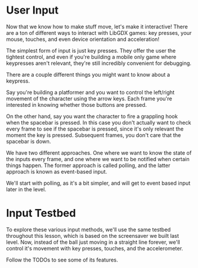 # User Input

Now that we know how to make stuff move, let's make it interactive! There are a ton of different ways to interact with LibGDX games: key presses, your mouse, touches, and even device orientation and acceleration!

The simplest form of input is just key presses. They offer the user the tightest control, and even if you're building a mobile only game where keypresses aren't relevant, they're still incredibly  convenient for debugging.

There are a couple different things you might want to know about a keypress.


Say you're building a platformer and you want to control the left/right movement of the character using the arrow keys. Each frame you're interested in knowing whether those buttons are pressed.

On the other hand, say you want the character to fire a grappling hook when the spacebar is pressed. In this case you don't actually want to check every frame to see if the spacebar is pressed, since it's only relevant the moment the key is pressed. Subsequent frames, you don't care that the spacebar is down. 

We have two different approaches. One where we want to know the state of the inputs every frame, and one where we want to be notified when certain things happen. The former approach is called polling, and the latter approach is known as event-based input.

We'll start with polling, as it's a bit simpler, and will get to event based input later in the level.

# Input Testbed

To explore these various input methods, we'll use the same testbed throughout this lesson, which is based on the screensaver we built last level. Now, instead of the ball just moving in a straight line forever, we'll control it's movement with key presses, touches, and the accelerometer.

Follow the TODOs to see some of its features.
